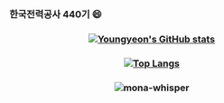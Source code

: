 ### 한국전력공사 440기 😄

### <p align="center">[![Youngyeon's GitHub stats](https://github-readme-stats.vercel.app/api?username=young-yeon)](https://github.com/anuraghazra/github-readme-stats)</p>

### <p align="center">[![Top Langs](https://github-readme-stats.vercel.app/api/top-langs/?username=young-yeon)](https://github.com/anuraghazra/github-readme-stats)</p>

### <p align="center"><img src="https://github.githubassets.com/images/mona-whisper.gif" title="mona-whisper"></p>

<!--
**young-yeon/young-yeon** is a ✨ _special_ ✨ repository because its `README.md` (this file) appears on your GitHub profile.

Here are some ideas to get you started:

- 🔭 I’m currently working on ...
- 🌱 I’m currently learning ...
- 👯 I’m looking to collaborate on ...
- 🤔 I’m looking for help with ...
- 💬 Ask me about ...
- 📫 How to reach me: ...
- 😄 Pronouns: ...
- ⚡ Fun fact: ...
-->
